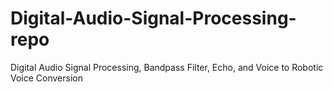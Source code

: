 # Digital-Audio-Signal-Processing-repo
Digital Audio Signal Processing, Bandpass Filter, Echo, and Voice to Robotic Voice Conversion

